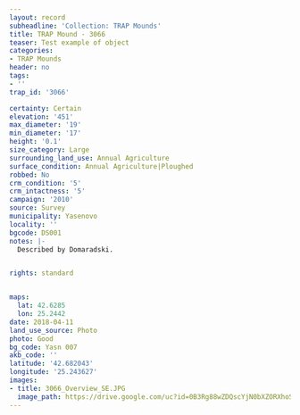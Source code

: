 ```yaml
---
layout: record
subheadline: 'Collection: TRAP Mounds'
title: TRAP Mound - 3066
teaser: Test example of object
categories:
- TRAP Mounds
header: no
tags:
- ''
trap_id: '3066'

certainty: Certain
elevation: '451'
max_diameter: '19'
min_diameter: '17'
height: '0.1'
size_category: Large
surrounding_land_use: Annual Agriculture
surface_condition: Annual Agriculture|Ploughed
robbed: No
crm_condition: '5'
crm_intactness: '5'
campaign: '2010'
source: Survey
municipality: Yasenovo
locality: ''
bgcode: DS001
notes: |-
  Described by Domaradski.


rights: standard


maps:
  lat: 42.6285
  lon: 25.2442
date: 2018-04-11
land_use_source: Photo
photo: Good
bg_code: Yasn 007
akb_code: ''
latitude: '42.682043'
longitude: '25.243627'
images:
- title: 3066_Overview_SE.JPG
  image_path: https://drive.google.com/uc?id=0B3Rg88wZDQscYjN0bXZORXhoS0k
---
```

